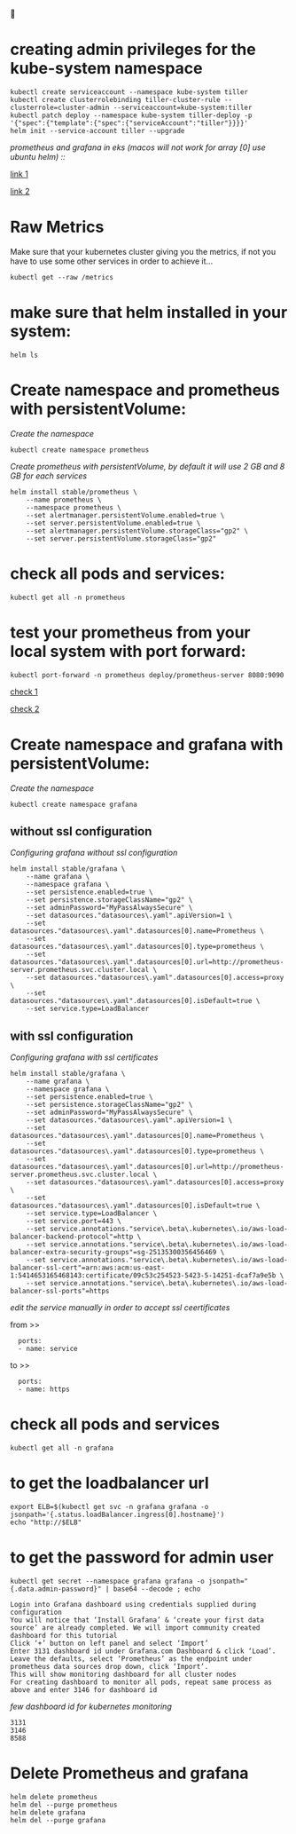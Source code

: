 :car:
# creating admin privileges for the kube-system namespace
```
kubectl create serviceaccount --namespace kube-system tiller
kubectl create clusterrolebinding tiller-cluster-rule --clusterrole=cluster-admin --serviceaccount=kube-system:tiller
kubectl patch deploy --namespace kube-system tiller-deploy -p '{"spec":{"template":{"spec":{"serviceAccount":"tiller"}}}}'      
helm init --service-account tiller --upgrade
```

*prometheus and grafana in eks (macos will not work for array [0] use ubuntu helm) ::*

[link 1](https://eksworkshop.com/monitoring/cleanup/)

[link 2](https://docs.aws.amazon.com/eks/latest/userguide/prometheus.html)


# Raw Metrics
Make sure that your kubernetes cluster giving you the metrics, if not you have to use some other services in order to achieve it...
```
kubectl get --raw /metrics
```

# make sure that helm installed in your system:
```
helm ls
```

# Create namespace and prometheus with persistentVolume:
*Create the namespace*

```
kubectl create namespace prometheus
```

*Create prometheus with persistentVolume, by default it will use 2 GB and 8 GB for each services*
```
helm install stable/prometheus \
    --name prometheus \
    --namespace prometheus \
    --set alertmanager.persistentVolume.enabled=true \
    --set server.persistentVolume.enabled=true \
    --set alertmanager.persistentVolume.storageClass="gp2" \
    --set server.persistentVolume.storageClass="gp2"
```

# check all pods and services:
```
kubectl get all -n prometheus
```

# test your prometheus from your local system with port forward:
```
kubectl port-forward -n prometheus deploy/prometheus-server 8080:9090
```

[check 1](http://127.0.0.1:8080/)

[check 2](http://127.0.0.1:8080/targets)



# Create namespace and grafana with persistentVolume:
*Create the namespace*
```
kubectl create namespace grafana
```

## without ssl configuration
*Configuring grafana without ssl configuration*

```
helm install stable/grafana \
    --name grafana \
    --namespace grafana \
    --set persistence.enabled=true \
    --set persistence.storageClassName="gp2" \
    --set adminPassword="MyPassAlwaysSecure" \
    --set datasources."datasources\.yaml".apiVersion=1 \
    --set datasources."datasources\.yaml".datasources[0].name=Prometheus \
    --set datasources."datasources\.yaml".datasources[0].type=prometheus \
    --set datasources."datasources\.yaml".datasources[0].url=http://prometheus-server.prometheus.svc.cluster.local \
    --set datasources."datasources\.yaml".datasources[0].access=proxy \
    --set datasources."datasources\.yaml".datasources[0].isDefault=true \
    --set service.type=LoadBalancer
```

## with ssl configuration
*Configuring grafana with ssl certificates*

```
helm install stable/grafana \
    --name grafana \
    --namespace grafana \
    --set persistence.enabled=true \
    --set persistence.storageClassName="gp2" \
    --set adminPassword="MyPassAlwaysSecure" \
    --set datasources."datasources\.yaml".apiVersion=1 \
    --set datasources."datasources\.yaml".datasources[0].name=Prometheus \
    --set datasources."datasources\.yaml".datasources[0].type=prometheus \
    --set datasources."datasources\.yaml".datasources[0].url=http://prometheus-server.prometheus.svc.cluster.local \
    --set datasources."datasources\.yaml".datasources[0].access=proxy \
    --set datasources."datasources\.yaml".datasources[0].isDefault=true \
    --set service.type=LoadBalancer \
    --set service.port=443 \
    --set service.annotations."service\.beta\.kubernetes\.io/aws-load-balancer-backend-protocol"=http \
    --set service.annotations."service\.beta\.kubernetes\.io/aws-load-balancer-extra-security-groups"=sg-25135300356456469 \
    --set service.annotations."service\.beta\.kubernetes\.io/aws-load-balancer-ssl-cert"=arn:aws:acm:us-east-1:5414653165468143:certificate/09c53c254523-5423-5-14251-dcaf7a9e5b \
    --set service.annotations."service\.beta\.kubernetes\.io/aws-load-balancer-ssl-ports"=https
```

*edit the service manually in order to accept ssl ceertificates*


from >>
```
  ports:
  - name: service
```

to >>
```
  ports:
  - name: https
```


# check all pods and services
```
kubectl get all -n grafana
```

# to get the loadbalancer url
```
export ELB=$(kubectl get svc -n grafana grafana -o jsonpath='{.status.loadBalancer.ingress[0].hostname}')
echo "http://$ELB"
```

# to get the password for admin user
```
kubectl get secret --namespace grafana grafana -o jsonpath="{.data.admin-password}" | base64 --decode ; echo
```


```
Login into Grafana dashboard using credentials supplied during configuration
You will notice that ‘Install Grafana’ & ‘create your first data source’ are already completed. We will import community created dashboard for this tutorial
Click ‘+’ button on left panel and select ‘Import’
Enter 3131 dashboard id under Grafana.com Dashboard & click ‘Load’.
Leave the defaults, select ‘Prometheus’ as the endpoint under prometheus data sources drop down, click ‘Import’.
This will show monitoring dashboard for all cluster nodes
For creating dashboard to monitor all pods, repeat same process as above and enter 3146 for dashboard id
```

*few dashboard id for kubernetes monitoring*
```
3131
3146
8588
```


# Delete Prometheus and grafana

```
helm delete prometheus
helm del --purge prometheus
helm delete grafana
helm del --purge grafana
```
